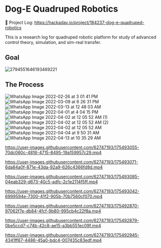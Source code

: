 # Dog-E Quadruped Robotics

🔗 Project Log: https://hackaday.io/project/184237-dog-e-quadruped-robotics

This is a research log for quadruped robotic platform for study of advanced control theory, simulation, and sim-real transfer.

## Goal
![2794551646193469221](https://user-images.githubusercontent.com/62747193/175493062-ec29d4de-90f0-42a5-a2d0-c180a6bd072c.jpg)

## The Process
![WhatsApp Image 2022-02-26 at 3 01 41 PM](https://user-images.githubusercontent.com/62747193/175492804-4de5e7fd-ea46-44aa-a9f1-7a1aa8afc46a.jpeg)
![WhatsApp Image 2022-03-09 at 6 26 31 PM](https://user-images.githubusercontent.com/62747193/175499925-0e27ae6d-ba9f-4800-b085-09c2b448436b.jpeg)
![WhatsApp Image 2022-03-13 at 12 48 03 AM](https://user-images.githubusercontent.com/62747193/175492823-6e871780-bf4a-4dd2-bd67-ddf2bf3bceb6.jpeg)
![WhatsApp Image 2022-04-01 at 4 04 15 PM](https://user-images.githubusercontent.com/62747193/175492832-3688be9d-226e-4cb0-9384-bc363b2588d0.jpeg)
![WhatsApp Image 2022-04-02 at 12 05 52 AM (1)](https://user-images.githubusercontent.com/62747193/175492839-c8127739-4ef6-4bc5-8ab2-e23a87c398f4.jpeg)
![WhatsApp Image 2022-04-02 at 12 05 52 AM (2)](https://user-images.githubusercontent.com/62747193/175492842-65e7a4d9-fd55-4e15-9904-07bd91948756.jpeg)
![WhatsApp Image 2022-04-02 at 12 05 52 AM](https://user-images.githubusercontent.com/62747193/175492847-a7780b97-7c4c-448e-a485-3e0f07003d76.jpeg)
![WhatsApp Image 2022-04-04 at 9 50 31 AM](https://user-images.githubusercontent.com/62747193/175492854-6e86fc95-da77-43d1-959b-e9a6f6afc875.jpeg)
![WhatsApp Image 2022-04-13 at 10 35 29 AM](https://user-images.githubusercontent.com/62747193/175492865-89dad8e2-e77f-4a7c-87a3-1c088d8203ac.jpeg)

https://user-images.githubusercontent.com/62747193/175493055-70dc060c-4816-4715-8495-19a159957c29.mp4


https://user-images.githubusercontent.com/62747193/175493071-6da84a0f-871e-43da-92a9-626c4366fd8d.mp4



https://user-images.githubusercontent.com/62747193/175493085-04eab329-d673-40c5-adfc-2c1e2114f5ff.mp4



https://user-images.githubusercontent.com/62747193/175493042-6999594e-7300-41f2-905b-70b7560cf070.mp4




https://user-images.githubusercontent.com/62747193/175492870-97062f7e-db84-4fcf-9b80-995cb4c22f8a.mp4



https://user-images.githubusercontent.com/62747193/175492879-0be5ccd7-c74b-42c8-ae15-a3bb551ec09f.mp4



https://user-images.githubusercontent.com/62747193/175492945-4341ff67-4486-45a0-bdc4-007435c83edf.mp4

